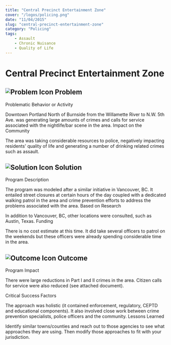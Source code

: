```yaml
---
title: "Central Precinct Entertainment Zone"
cover: "/logos/policing.png"
date: "11/04/2015"
slug: "central-precinct-entertainment-zone"
category: "Policing"
tags:
    - Assault
    - Chronic Nuisance
    - Quality of Life 
---
```


# Central Precinct Entertainment Zone

## ![Problem Icon](https://github.com/google/material-design-icons/raw/master/alert/1x_web/ic_error_outline_black_48dp.png "Problem") Problem
Problematic Behavior or Activity

Downtown Portland North of Burnside from the Willamette River to N.W. 5th Ave. was generating large amounts of crimes and calls for service associated with the nightlife/bar scene in the area.
Impact on the Community

The area was taking considerable resources to police, negatively impacting residents' quality of life and generating a number of drinking related crimes such as assault.
## ![Solution Icon](https://github.com/google/material-design-icons/raw/master/action/1x_web/ic_lightbulb_outline_black_48dp.png "Solution") Solution
Program Description

The program was modeled after a similar initiative in Vancouver, BC. It entailed street closures at certain hours of the day coupled with a dedicated walking patrol in the area and crime prevention efforts to address the problems associated with the area.
Based on Research

In addition to Vancouver, BC, other locations were consulted, such as Austin, Texas.
Funding

There is no cost estimate at this time. It did take several officers to patrol on the weekends but these officers were already spending considerable time in the area.
## ![Outcome Icon](https://github.com/google/material-design-icons/raw/master/action/1x_web/ic_view_list_black_48dp.png "Outcome") Outcome
Program Impact

There were large reductions in Part I and II crimes in the area. Citizen calls for service were also reduced (see attached document).

Critical Success Factors

The approach was holistic (it contained enforcement, regulatory, CEPTD and educational components). It also involved close work between crime prevention specialists, police officers and the community.
Lessons Learned

Identify similar towns/counties and reach out to those agencies to see what approaches they are using. Then modify those approaches to fit with your jurisdiction.